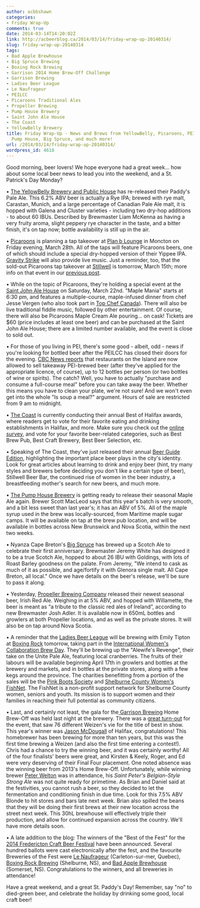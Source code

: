 ```yaml
---
author: acbbshawn
categories:
- Friday Wrap-Up
comments: true
date: 2014-03-14T14:20:02Z
link: http://acbeerblog.ca/2014/03/14/friday-wrap-up-20140314/
slug: friday-wrap-up-20140314
tags:
- Bad Apple Brewhouse
- Big Spruce Brewing
- Boxing Rock Brewing
- Garrison 2014 Home Brew-Off Challenge
- Garrison Brewing
- Ladies Beer League
- Le Naufrageur
- PEILCC
- Picaroons Traditional Ales
- Propeller Brewing
- Pump House Brewery
- Saint John Ale House
- The Coast
- YellowBelly Brewery
title: Friday Wrap-Up - News and Brews from YellowBelly, Picaroons, PEILCC, The Coast,
  Pump House, Big Spruce, and much more!
url: /2014/03/14/friday-wrap-up-20140314/
wordpress_id: 4618
---
```


Good morning, beer lovers! We hope everyone had a great week... how about some local beer news to lead you into the weekend, and a St. Patrick's Day Monday?

• [The YellowBelly Brewery and Public House](http://www.yellowbellybrewery.com/) has re-released their Paddy's Pale Ale. This 6.2% ABV beer is actually a Rye IPA; brewed with rye malt, Carastan, Munich, and a large percentage of Canadian Pale Ale malt, it is hopped with Galena and Cluster varieties - including two dry-hop additions - to about 60 IBUs. Described by Brewmaster Liam McKenna as having a very fruity aroma, slight peppery rye character in the taste, and a bitter finish, it's on tap now; bottle availability is still up in the air.

• [Picaroons](https://www.facebook.com/picaroons) is planning a tap takeover at [Plan b Lounge](https://www.facebook.com/PlanbLounge) in Moncton on Friday evening, March 28th. All of the taps will feature Picaroons beers, one of which should include a special dry-hopped version of their Yippee IPA. [Gravity Strike](https://www.facebook.com/gravitystrikemusic) will also provide live music. Just a reminder, too, that the sold-out Picaroons tap takeover at [Stillwell](http://www.barstillwell.com/) is tomorrow, March 15th; more info on that event in our [previous post](http://atlanticcanadabeerblog.wordpress.com/2014/02/21/friday-wrap-up-20140221/).

• While on the topic of Picaroons, they're holding a special event at the [Saint John Ale House](http://www.saintjohnalehouse.com/) on Saturday, March 22nd. "Maple Mania" starts at 6:30 pm, and features a multiple-course, maple-infused dinner from chef Jesse Vergen (who also took part in [Top Chef Canada](http://www.foodnetwork.ca/topchefcanada/season4/bios/jesse-vergen/70974/story.html)). There will also be live traditional fiddle music, followed by other entertainment. Of course, there will also be Picaroons Maple Cream Ale pouring... on cask! Tickets are $60 (price includes at least one beer) and can be purchased at the Saint John Ale House; there are a limited number available, and the event is close to sold out.

• For those of you living in PEI, there's some good - albeit, odd - news if you're looking for bottled beer after the PEILCC has closed their doors for the evening. [CBC News reports](http://www.cbc.ca/news/canada/prince-edward-island/beer-wine-can-be-takeout-under-new-rules-1.2569907) that restaurants on the Island are now allowed to sell takeaway PEI-brewed beer (after they've applied for the appropriate licence, of course), up to 12 bottles per person (or two bottles of wine or spirits). The catch? Well, you have to actually "purchase and consume a full-course meal" before you can take away the beer. Whether this means you have to clean your plate, we're not sure! And we won't even get into the whole "Is soup a meal?" argument. Hours of sale are restricted from 9 am to midnight.

• [The Coast](http://www.thecoast.ca/) is currently conducting their annual Best of Halifax awards, where readers get to vote for their favorite eating and drinking establishments in Halifax, and more. Make sure you check out the [online survey](http://thecoast.secondstreetapp.com/BOF-2014-final/), and vote for your favorite beer-related categories, such as Best Brew Pub, Best Craft Brewery, Best Beer Selection, etc.

• Speaking of The Coast, they've just released their annual [Beer Guide Edition](http://www.thecoast.ca/halifax/IssueArchives?issue=4287910), highlighting the important place beer plays in the city's identity. Look for great articles about learning to drink and enjoy beer (hint, try many styles and brewers before deciding you don't like a certain type of beer), Stillwell Beer Bar, the continued rise of women in the beer industry, a breastfeeding mother's search for new beers, and much more.

• [The Pump House Brewery](http://beer.pumphousebrewery.ca/) is getting ready to release their seasonal Maple Ale again. Brewer Scott MacLeod says that this year's batch is very smooth, and a bit less sweet than last year's; it has an ABV of 5%. All of the maple syrup used in the brew was locally-sourced, from Maritime maple sugar camps. It will be available on tap at the brew pub location, and will be available in bottles across New Brunswick and Nova Scotia, within the next two weeks.

• Nyanza Cape Breton's [Big Spruce](http://www.bigspruce.ca/) has brewed up a Scotch Ale to celebrate their first anniversary. Brewmaster Jeremy White has designed it to be a true Scotch Ale, hopped to about 26 IBU with Goldings, with lots of Roast Barley goodness on the palate. From Jeremy, "We intend to cask as much of it as possible, and age/fortify it with Glenora single malt. All Cape Breton, all local." Once we have details on the beer's release, we'll be sure to pass it along.

• Yesterday, [Propeller Brewing Company](http://www.drinkpropeller.ca/) released their newest seasonal beer, Irish Red Ale. Weighing in at 5% ABV, and hopped with Willamette, the beer is meant as  “a tribute to the classic red ales of Ireland”, according to new Brewmaster Josh Adler. It is available now in 650mL bottles and growlers at both Propeller locations, and as well as the private stores. It will also be on tap around Nova Scotia.

• A reminder that the [Ladies Beer League](http://ladiesbeerleague.ca/) will be brewing with Emily Tipton at [Boxing Rock](http://www.boxingrock.ca/) tomorrow, taking part in the [International Women's Collaboration Brew Day](http://pinkbootssociety.org/iwcbd/). They'll be brewing up the "Alewife's Revenge", their take on the Unite Pale Ale, featuring local cranberries. The fruits of their labours will be available beginning April 17th in growlers and bottles at the brewery and markets, and in bottles at the private stores, along with a few kegs around the province. The charities benefitting from a portion of the sales will be the [Pink Boots Society](http://pinkbootssociety.org/) and [Shelburne County Women's FishNet](https://www.facebook.com/ShelburneCountyWomensFishnet). The FishNet is a non-profit support network for Shelburne County women, seniors and youth. Its mission is to support women and their families in reaching their full potential as community citizens.

• Last, and certainly not least, the gala for the[ Garrison Brewing](http://www.garrisonbrewing.com/) Home Brew-Off was held last night at the brewery. There was a [great turn-out](http://acbeerblog.ca/wp-content/uploads/2014/03/brewoff-crowd.jpg) for the event, that saw 76 different Weizen's vie for the title of best in show. This year's winner was [Jason McDougall](http://acbeerblog.ca/wp-content/uploads/2014/03/brewoff-winner.jpg) of Halifax, congratulations! This homebrewer has been brewing for more than ten years, but this was the first time brewing a Weizen (and also the first time entering a contest!). Chris had a chance to try the winning beer, and it was certainly worthy! All of the four finalists' beers were great, and Kirsten & Keely, Roger, and Ed were very deserving of their Final Four placement. One noted absence was the winning beer from 2013's Home Brew-Off. Unfortunately, while winning brewer [Peter Welton](http://acbeerblog.ca/wp-content/uploads/2014/03/brewoff-2013-winner.jpg) was in attendance, his _Saint Peter's Belgian-Style Strong Ale_ was not quite ready for primetime. As Brian and Daniel said at the festivities, you cannot rush a beer, so they decided to let the fermentation and conditioning finish in due time. Look for this 7.5% ABV Blonde to hit stores and bars late next week. Brian also spilled the beans that they will be doing their first brews at their new location across the street next week. This 30hL brewhouse will effectively triple their production, and allow for continued expansion across the country. We'll have more details soon.

• A late addition to the blog: The winners of the "Best of the Fest" for the [2014 Fredericton Craft Beer Festival](https://www.facebook.com/FrederictonCraftBeerFestival) have been announced. Several hundred ballots were cast electronically after the fest, and the favourite Breweries of the Fest were [Le Naufrageur](http://www.lenaufrageur.com/) (Carleton-sur-mer, Quebec), [Boxing Rock Brewing](http://www.boxingrock.ca/) (Shelburne, NS), and [Bad Apple Brewhouse](https://www.facebook.com/badapplebrewhouse) (Somerset, NS). Congratulations to the winners, and all breweries in attendance!


Have a great weekend, and a great St. Paddy's Day! Remember, say "no" to died-green beer, and celebrate the holiday by drinking some good, local craft beer!
